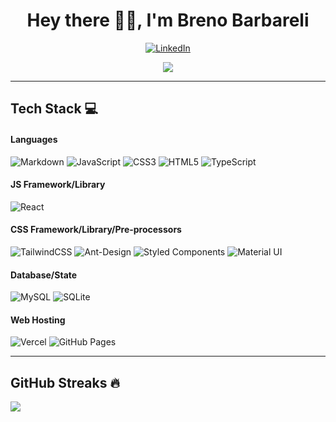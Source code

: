 <h1 align="center"> Hey there 👋🏻, I'm Breno Barbareli </br> 
</h1>

<p align='center'>


<div align="center">

[![LinkedIn](https://img.shields.io/badge/LinkedIn-FFF.svg?logo=linkedin&logoColor=black)](https://linkedin.com/in/breno-barbareli-9821a8142/)
</div>

<div align="center">

[![](https://visitcount.itsvg.in/api?id=brenobarbareli&label=Profile%20Views&color=12&icon=3&pretty=true)](https://visitcount.itsvg.in)

</div> 
</p>

---

## Tech Stack 💻

#### Languages

![Markdown](https://img.shields.io/badge/-Markdown-fff?style=for-the-badge&logo=markdown&logoColor=black)
![JavaScript](https://img.shields.io/badge/JavaScript-fff?style=for-the-badge&logo=javascript&logoColor=yellow)
![CSS3](https://img.shields.io/badge/CSS3-fff?style=for-the-badge&logo=CSS3&logoColor=blue)
![HTML5](https://img.shields.io/badge/-HTML5-fff?style=for-the-badge&logo=html5&logoColor=blue)
![TypeScript](https://img.shields.io/badge/typescript-fff.svg?style=for-the-badge&logo=typescript&logoColor=blue)

#### JS Framework/Library

![React](https://img.shields.io/badge/-ReactJS-fff?style=for-the-badge&logo=react&logoColor=blue)

#### CSS Framework/Library/Pre-processors

![TailwindCSS](https://img.shields.io/badge/-TailwindCSS-fff?style=for-the-badge&logo=tailwind-css&logoColor=blue)
![Ant-Design](https://img.shields.io/badge/-AntDesign-fff?style=for-the-badge&logo=ant-design&logoColor=blue)
![Styled Components](https://img.shields.io/badge/styled--components-fff?style=for-the-badge&logo=styled-components&logoColor=black)
![Material UI](https://img.shields.io/badge/-Material%20UI-fff?style=for-the-badge&logo=tailwind-css&logoColor=blue)


#### Database/State

![MySQL](https://img.shields.io/badge/mysql-000.svg?style=for-the-badge&logo=mysql&logoColor=white)
![SQLite](https://img.shields.io/badge/sqlite-000.svg?style=for-the-badge&logo=sqlite&logoColor=white)

#### Web Hosting

![Vercel](https://img.shields.io/badge/-Vercel-000?style=for-the-badge&logo=vercel&logoColor=white)
![GitHub Pages](https://img.shields.io/badge/-GitHub%20Pages-000?style=for-the-badge&logo=github&logoColor=white)



---

## GitHub Streaks 🔥

![](https://github-readme-streak-stats.herokuapp.com/?user=brenobarbareli&theme=dracula&hide_border=false)<br/>
